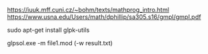 https://iuuk.mff.cuni.cz/~bohm/texts/mathprog_intro.html
https://www.usna.edu/Users/math/dphillip/sa305.s16/gmpl/gmpl.pdf

sudo apt-get install glpk-utils

glpsol.exe -m file1.mod (-w result.txt)

